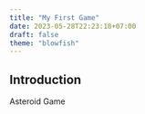 ```yaml
---
title: "My First Game"
date: 2023-05-28T22:23:18+07:00
draft: false
theme: "blowfish"
---
```


## Introduction

Asteroid Game